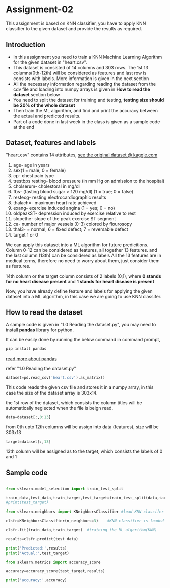 # Assignment-02
This assignment is based on KNN classifier, you have to apply KNN classifier to the given dataset and provide the results as required.

## Introduction

- In this assignment you need to train a KNN Machine Learning Algorithm for the given dataset in "heart.csv".
- This dataset is consisted of 14 columns and 303 rows. The 1st 13 columns(0th-12th) will be considered as features and last row is consists with labels. More information is given in the next section
- All the necessary information regarding reading the dataset from the cdv file and loading into numpy arrays is given in **How to read the dataset** section below
- You need to split the dataset for training and testing, **testing size should be 20% of the whole dataset**
- Then train the ML algorithm, and find and print the accuracy between the actual and predicted results.
- Part of a code done in last week in the class is given as a sample code at the end

## Dataset, features and labels

"heart.csv" contains 14 attributes, [see the original dataset @ kaggle.com](https://www.kaggle.com/ronitf/heart-disease-uci)

1. age- age in years
2. sex(1 = male; 0 = female)
3. cp- chest pain type
4. trestbps resting- blood pressure (in mm Hg on admission to the hospital)
5. cholserum- cholestoral in mg/dl
6. fbs- (fasting blood sugar > 120 mg/dl) (1 = true; 0 = false)
7. restecg- resting electrocardiographic results
8. thalach=- maximum heart rate achieved
9. exang- exercise induced angina (1 = yes; 0 = no)
10. oldpeakST- depression induced by exercise relative to rest
11. slopethe- slope of the peak exercise ST segment
12. ca- number of major vessels (0-3) colored by flourosopy
13. thal3- = normal; 6 = fixed defect; 7 = reversable defect
14. target 1 or 0

We can apply this dataset into a ML algorithm for future predicitions. Column 0-12 can be considered as features, all together 13 features. and the last column (13th) can be considered as labels
All the 13 features are in medical terms, therefore no need to worry about them, just consider them as features.

14th column or the target column consists of 2 labels (0,1), where **0 stands for no heart disease present** and **1 stands for heart disease is present** 

Now, you have already define feature and labels for applying the given dataset into a ML algorithm, in this case we are going to use KNN classifer.

## How to read the dataset

A sample code is given in "1.0 Reading the dataset.py", you may need to install **pandas** library for python.

It can be easily done by running the below command in command prompt,

```python
pip install pandas
```

[read more about pandas](https://pandas.pydata.org/)


refer "1.0 Reading the dataset.py" 

```python
dataset=pd.read_csv('heart.csv').as_matrix()
```
This code reads the given csv file and stores it in a numpy array, in this case the size of the dataset array is 303x14.

the 1st row of the dataset, which consists the column titles will be automatically neglected when the file is beign read.

```python
data=dataset[:,0:13]
```
from 0th upto 12th columns will be assign into data (features), size will be 303x13 

```python
target=dataset[:,13]
```
13th column will be assigned as to the target, which consists the labels of 0 and 1


## Sample code

```python

from sklearn.model_selection import train_test_split

train_data,test_data,train_target,test_target=train_test_split(data,target,test_size=0.5)
#print(test_target)

from sklearn.neighbors import KNeighborsClassifier #load KNN classifer

clsfr=KNeighborsClassifier(n_neighbors=3)    #KNN classifier is loaded to clsfr

clsfr.fit(train_data,train_target)  #training the ML algorithm(KNN)

results=clsfr.predict(test_data)

print('Predicted:',results)
print('Actual:',test_target)

from sklearn.metrics import accuracy_score

accuracy=accuracy_score(test_target,results)

print('accuracy:',accuracy)
```
